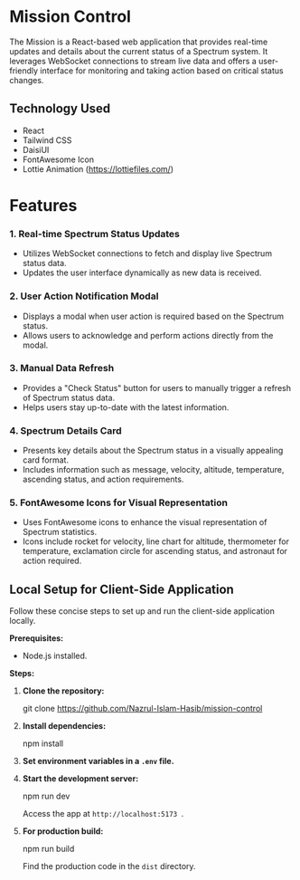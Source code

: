 # Mission Control

The Mission is a React-based web application that provides real-time updates and details about the current status of a Spectrum system. It leverages WebSocket connections to stream live data and offers a user-friendly interface for monitoring and taking action based on critical status changes.

## Technology Used

- React
- Tailwind CSS
- DaisiUI
- FontAwesome Icon
- Lottie Animation (https://lottiefiles.com/)


# Features

### 1. Real-time Spectrum Status Updates
   - Utilizes WebSocket connections to fetch and display live Spectrum status data.
   - Updates the user interface dynamically as new data is received.

### 2. User Action Notification Modal
   - Displays a modal when user action is required based on the Spectrum status.
   - Allows users to acknowledge and perform actions directly from the modal.

### 3. Manual Data Refresh
   - Provides a "Check Status" button for users to manually trigger a refresh of Spectrum status data.
   - Helps users stay up-to-date with the latest information.

### 4. Spectrum Details Card
   - Presents key details about the Spectrum status in a visually appealing card format.
   - Includes information such as message, velocity, altitude, temperature, ascending status, and action requirements.

### 5. FontAwesome Icons for Visual Representation
   - Uses FontAwesome icons to enhance the visual representation of Spectrum statistics.
   - Icons include rocket for velocity, line chart for altitude, thermometer for temperature, exclamation circle for ascending status, and astronaut for action required.


## Local Setup for Client-Side Application

Follow these concise steps to set up and run the client-side application locally.

**Prerequisites:**

- Node.js installed.

**Steps:**

1. **Clone the repository:**

   git clone https://github.com/Nazrul-Islam-Hasib/mission-control


2. **Install dependencies:**

   npm install
   

3. **Set environment variables in a `.env` file.**

4. **Start the development server:**

   npm run dev
   

   Access the app at `http://localhost:5173 `.
   

5. **For production build:**

   npm run build
 

   Find the production code in the `dist` directory.


